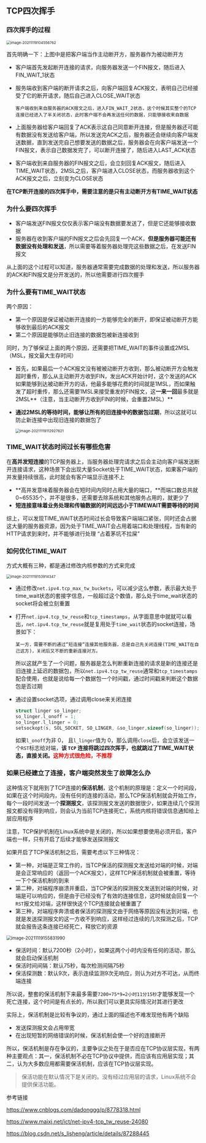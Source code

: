 ## TCP四次挥手

### 四次挥手的过程

<img src="../../image/ComputerNetwork/image-20211119104556762.png" alt="image-20211119104556762" style="zoom:67%;" />

首先明确一下：上图中是把客户端当作主动断开方，服务器作为被动断开方

- 客户端首先发起断开连接的请求，向服务器发送一个FIN报文，随后进入FIN_WAIT_1状态

- 服务端收到客户端的断开请求之后，向客户端回复ACK报文，表明自己已经接受了它的断开请求，随后自己进入CLOSE_WAIT状态

  ```
  客户端收到来自服务器的ACK报文之后，进入FIN_WAIT_2状态，这个时候其实整个的TCP连接已经进入了半关闭状态，此时客户端不会再发送任何的数据，只能够接收来自数据
  ```

- 上面服务器给客户端回复了ACK表示这自己同意断开连接，但是服务器还可能有数据没有发送给客户端，所以发送完ACK之后，服务器还会继续向客户端发送数据，直到发送完自己想要发送的数据之后，服务器会在向客户端发送一个FIN报文，表示自己数据发完了，可以断开连接了，随后进入LAST_ACK状态
- 客户端收到来自服务器的FIN报文之后，会立刻回复ACK报文，随后进入TIME_WAIT状态，2MSL之后，客户端进入CLOSE状态，而服务器收到这个ACK报文之后，立刻变为CLOSE状态



**在TCP断开连接的四次挥手中，需要注意的是只有主动断开方有TIME_WAIT状态**



### 为什么要四次挥手

- 客户端发送FIN报文仅仅表示客户端没有数据要发送了，但是它还能够接收数据
- 服务器在收到客户端的FIN报文之后会先回复一个ACK，**但是服务器可能还有数据没有处理和发送**，所以需要等着服务器处理完这些数据之后，在发送FIN报文

从上面的这个过程可以知道，服务器通常需要完成数据的处理和发送，所以服务器的ACK和FIN报文是分开发送的，所以他需要进行四次握手



### 为什么要有TIME_WAIT状态

两个原因：

- 第一个原因是保证被动断开连接的一方能够完全的断开，即保证被动断开方能够收到最后的ACK报文
- 第二个原因是能够防止旧连接的数据包被新连接收到

同时，为了够保证上面的两个原因，还需要把TIME_WAIT的事件设置成2MSL（MSL，报文最大生存时间）

- 首先，如果最后一个ACK报文没有被被动断开方收到，那么被动断开方会触发超时重传，那么从主动断开方收到FIN，发出ACK开始计时，这个发送的ACK如果能够到达被动断开方的话，他最多能够花费的时间就是1MSL，而如果触发了超时重传，那么还需要1MSL来接受重发的FIN报文，这**一来一回**最多就是2MSL**（注意，当主动断开方收到FIN的时候，会重置2MSL）**

- **通过2MSL的等待时间，能够让所有的旧连接中的数据包过期**，所以这就可以防止新连接中出现旧连接的数据包了

  <img src="../../image/ComputerNetwork/image-20211119112927621.png" alt="image-20211119112927621" style="zoom:67%;" />



### TIME_WAIT状态时间过长有哪些危害

在**高并发短连接**的TCP服务器上，当服务器处理完请求之后会主动向客户端发送断开连接请求，这种场景下会出现大量Socket处于TIME_WAIT状态，如果客户端的并发量持续很高，此时就会有客户端显示连接不上

- **高并发意味着服务器会在短时间内同时占用大量的端口，**而端口数总共就0~65535个，并不是很多，还需要去除系统和其他服务占用的，就更少了
- **短连接意味着业务处理和传输数据的时间远远小于TIMEWAIT需要等待的时间**

综上，可以发现TIME_WAIT状态时间过长会导致客户端端口紧张，同时还会占据这大量的服务器资源，因为处于TIME_WAIT会占用着端口和处理线程，当有新的HTTP请求到来时，并不能够进行处理 “占着茅坑不拉屎”





### 如何优化TIME_WAIT

方式大概有三种，都是通过修改内核参数的方式来完成

<img src="../../image/ComputerNetwork/image-20211119153914347.png" alt="image-20211119153914347" style="zoom:67%;" />

- 通过修改`net.ipv4.tcp_max_tw_buckets`，可以减少这么参数，表示最大处于time_wait状态的套接字信息，一般超过这个数值，那么处于time_wait状态的socket将会被立刻重置

- 打开`net.ipv4.tcp_tw_reuse`和`tcp_timestamps`，从字面意思中就就可以看出，`net.ipv4.tcp_tw_reuse`就是复用处于`time_wait`状态的socket连接，场景如下：

  ```
  某一方，需要不断的通过“短连接“连接其他服务器，总是自己先关闭连接(TIME_WAIT在自己这方)，关闭后又不断的重新连接对方。
  ```

  所以这就产生了一个问题，服务器是怎么判断重新连接的请求是新的连接还是旧连接上延迟的数据包，所以`net.ipv4.tcp_tw_reuse`通常和`tcp_timestamps`配合使用，也就是说给每一个数据包一个时间戳，通过时间戳来判断这个数据包是否过期

- 通过设置socket选项，通过调用close来关闭连接

  ```c
  struct linger so_linger;
  so_linger.l_onoff = 1;
  so_linger.l_linger = 0;
  setsockopt(s, SOL_SOCKET, SO_LINGER, &so_linger,sizeof(so_linger));
  ```

  如果`l_onoff`为非 0， 且`l_linger`值为 0，那么调用`close`后，会立该发送一个`RST`标志给对端，**该 `TCP` 连接将跳过四次挥手，也就跳过了TIME_WAIT状态，直接关闭。<font color=red>这种方式很危险，不推荐</font>**





### 如果已经建立了连接，客户端突然发生了故障怎么办

这种情况下就用到了TCP连接的**保活机制**，这个机制的原理是：定义一个时间段，如果在这个时间段内，没有任何的连接的活动，那么TCP保活机制就会开始工作，每个一段时间发送一个**探测报文**，该探测报文发送的数据很少，如果连续几个探测报文都没有得到响应，则会认为当前TCP连接死亡，系统内核将错误信息通知给上层应用程序

注意，TCP保护机制在Linux系统中是关闭的，所以如果想要使用必须开启，客户端也一样，只有开启了后续才能够发送探测报文

如果开启了TCP保活机制之后，需要考虑以下三种情况：

- 第一种，对端是正常工作的，当TCP保活的探测报文发送给对端的时候，对端是会正常响应的（返回一个ACK报文），这样TCP保活机制就会被重置，等待一下个保活机制的到来
- 第二种，对端程序崩溃并重启，当TCP保活的探测报文发送到对端的时候，对端是可以响应的，但是由于已经没有了有效的连接信息，这时候就会回复一个`RST`报文给对端，这样很快这个TCP连接就会被重置了
- 第三种，对端程序奔溃或者保活的探测报文由于网络等原因没有达到对端，也就是发送探测报文的这一方收不到响应，这样经过连续的几次探测之后，TCP就会报告这条连接已经死亡，释放它的资源



<img src="../../image/ComputerNetwork/image-20211119155831990.png" alt="image-20211119155831990" style="zoom:80%;" />

- 保活时间：默认7200秒（2小时），如果这两个小时内没有任何的活动，那么就会启动保活机制
- 保活时间间隔：默认75秒，每次检测间隔75秒
- 保活探测数：默认9次，表示连续监测9次无响应，则认为对方不可达，从而终端连接

所以说，整套的保活机制下来最多需要`7200+75*9=2小时11分15秒`才能够发现一个死亡连接，这个时间是有点长的，所以我们可以更具实际情况对其进行更改



实际上，保活机制是比较有争议的，通过上面的描述也不难发现他有两个缺陷

- 发送探测报文会占用带宽
- 在出现短暂的网络错误的时候，保活机制会使一个好的连接断开

所以，保活机制是存在争议的，主要争议之处在于是否应在TCP协议层实现，有两种主要观点：其一，保活机制不必在TCP协议中提供，而应该有应用层实现；其二，认为大多数应用都需要保活机制，应该在TCP协议层实现。

> 保活功能在默认情况下是关闭的。没有经过应用层的请求，Linux系统不会提供保活功能。 







参考链接

https://www.cnblogs.com/dadonggg/p/8778318.html

https://www.maixj.net/ict/net-ipv4-tcp_tw_reuse-24080

https://blog.csdn.net/s_lisheng/article/details/87288445